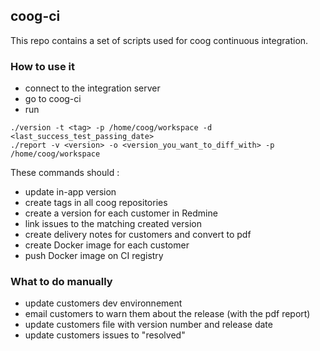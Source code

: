 ## coog-ci

This repo contains a set of scripts used for coog continuous integration.

### How to use it

- connect to the integration server
- go to coog-ci
- run
```
./version -t <tag> -p /home/coog/workspace -d <last_success_test_passing_date>
./report -v <version> -o <version_you_want_to_diff_with> -p /home/coog/workspace
```

These commands should :
- update in-app version
- create tags in all coog repositories
- create a version for each customer in Redmine
- link issues to the matching created version
- create delivery notes for customers and convert to pdf
- create Docker image for each customer
- push Docker image on CI registry

### What to do manually

- update customers dev environnement
- email customers to warn them about the release (with the pdf report)
- update customers file with version number and release date
- update customers issues to "resolved"